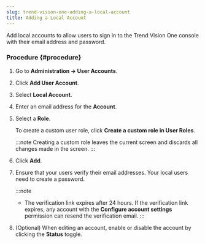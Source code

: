 ```yaml
---
slug: trend-vision-one-adding-a-local-account
title: Adding a Local Account
---
```


Add local accounts to allow users to sign in to the Trend Vision One console with their email address and password.

### Procedure {#procedure}

1.  Go to **Administration → User Accounts**.

2.  Click **Add User Account**.

3.  Select **Local Account**.

4.  Enter an email address for the **Account**.

5.  Select a **Role**.

    To create a custom user role, click **Create a custom role in User Roles**.

    :::note
    Creating a custom role leaves the current screen and discards all changes made in the screen.
    :::

6.  Click **Add**.

7.  Ensure that your users verify their email addresses. Your local users need to create a password.

    :::note
    - The verification link expires after 24 hours. If the verification link expires, any account with the **Configure account settings** permission can resend the verification email.
    :::

8.  (Optional) When editing an account, enable or disable the account by clicking the **Status** toggle.
